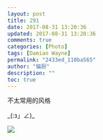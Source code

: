 ```yaml
---
layout: post
title: 291
date: 2017-08-31 13:20:36
updated: 2017-08-31 13:20:36
comments: true
categories: [Photo]
tags: [Damian Wayne]
permalink: "2433ed_110ba565"
author: "猫厨"
description: ""
toc: true
---
```


<p>不太常用的风格</p> 
<p>_(:з」∠)_</p>

![](/img/img_cVZNdzJtQk9JV2NqMHhTeXltQW1PMVdqaHVRQTU4NG52RHRoYzRGTHlKNWZsVVg5ejl0MkpnPT0.jpg)